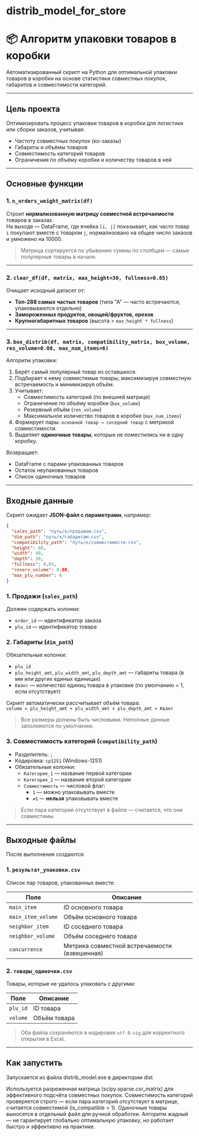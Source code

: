 # distrib_model_for_store

# 📦 Алгоритм упаковки товаров в коробки

Автоматизированный скрипт на Python для оптимальной упаковки товаров в коробки на основе статистики совместных покупок, габаритов и совместимости категорий.

---

## Цель проекта

Оптимизировать процесс упаковки товаров в коробки для логистики или сборки заказов, учитывая:

- Частоту совместных покупок (ко-заказы)
- Габариты и объёмы товаров
- Совместимость категорий товаров
- Ограничения по объёму коробки и количеству товаров в ней

---

## Основные функции

### 1. `n_orders_weight_matrix(df)`
Строит **нормализованную матрицу совместной встречаемости** товаров в заказах.  
На выходе — DataFrame, где ячейка `[i, j]` показывает, как часто товар `i` покупают вместе с товаром `j`, нормализовано на общее число заказов и умножено на 10000.

> Матрица сортируется по убыванию суммы по столбцам — самые популярные товары в начале.

---

### 2. `clear_df(df, matrix, max_height=30, fullness=0.85)`
Очищает исходный датасет от:

- **Топ-288 самых частых товаров** (типа "А" — часто встречаются, упаковываются отдельно)
- **Замороженных продуктов, овощей/фруктов, орехов**
- **Крупногабаритных товаров** (высота > `max_height * fullness`)

---

### 3. `box_distrib(df, matrix, compatibility_matrix, box_volume, res_volume=0.08, max_num_items=6)`
Алгоритм упаковки:

1. Берёт самый популярный товар из оставшихся.
2. Подбирает к нему совместимые товары, максимизируя совместную встречаемость и минимизируя объём.
3. Учитывает:
   - Совместимость категорий (по внешней матрице)
   - Ограничение по объёму коробки (`box_volume`)
   - Резервный объём (`res_volume`)
   - Максимальное количество товаров в коробке (`max_num_items`)
4. Формирует пары: `основной товар → соседний товар` с метрикой совместимости.
5. Выделяет **одиночные товары**, которые не поместились ни в одну коробку.

Возвращает:
- DataFrame с парами упакованных товаров
- Остаток неупакованных товаров
- Список одиночных товаров

---

## Входные данные

Скрипт ожидает **JSON-файл с параметрами**, например:

```json
{
  "sales_path": "путь/к/продажам.csv",
  "dim_path": "путь/к/габаритам.csv",
  "compatibility_path": "путь/к/совместимости.csv",
  "height": 60,
  "width": 40,
  "depth": 30,
  "fullness": 0.85,
  "reserv_volume": 0.08,
  "max_plu_number": 6
}
```

### 1. Продажи (`sales_path`)
Должен содержать колонки:
- `order_id` — идентификатор заказа
- `plu_id` — идентификатор товара

### 2. Габариты (`dim_path`)
Обязательные колонки:
- `plu_id`
- `plu_height_amt`, `plu_width_amt`, `plu_depth_amt` — габариты товара (в мм или других единых единицах)
- `Квант` — количество единиц товара в упаковке (по умолчанию = 1, если отсутствует)

Скрипт автоматически рассчитывает объём товара:  
`volume = plu_height_amt × plu_width_amt × plu_depth_amt × Квант`

> Все размеры должны быть числовыми. Неполные данные заполняются по умолчанию.

### 3. Совместимость категорий (`compatibility_path`)
- Разделитель: `;`
- Кодировка: `cp1251` (Windows-1251)
- Обязательные колонки:
  - `Категория_1` — название первой категории
  - `Категория_2` — название второй категории
  - `Совместимость` — числовой флаг:
    - `1` — можно упаковывать вместе
    - `≠1` — **нельзя** упаковывать вместе

> Если пара категорий отсутствует в файле — считается, что они совместимы.

---

## Выходные файлы

После выполнения создаются:

### 1. `результат_упаковки.csv`
Список пар товаров, упакованных вместе:

| Поле               | Описание                                     |
|--------------------|----------------------------------------------|
| `main_item`        | ID основного товара                          |
| `main_item_volume` | Объём основного товара                       |
| `neighbor_item`    | ID соседнего товара                          |
| `neighbor_volume`  | Объём соседнего товара                       |
| `concurrence`      | Метрика совместной встречаемости (взвешенная)|

### 2. `товары_одиночки.csv`
Товары, которые не удалось упаковать с другими:

| Поле      | Описание            |
|-----------|---------------------|
| `plu_id`  | ID товара           |
| `volume`  | Объём товара        |

> Оба файла сохраняются в кодировке `utf-8-sig` для корректного открытия в Excel.

---

## Как запустить
Запускается из файла distrib_model.exe в директории dist

Используется разреженная матрица (scipy.sparse.csr_matrix) для эффективного подсчёта совместных покупок.
Совместимость категорий проверяется строго — если пара категорий отсутствует в матрице, считается совместимой (is_compatible = 1).
Одиночные товары выносятся в отдельный файл для ручной обработки.
Алгоритм жадный — не гарантирует глобально оптимальную упаковку, но работает быстро и эффективно на практике.
